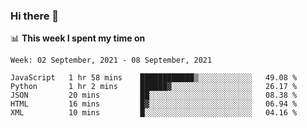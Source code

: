 ### Hi there 👋

📊 __This week I spent my time on__
<!--START_SECTION:waka-->
```text
Week: 02 September, 2021 - 08 September, 2021

JavaScript   1 hr 58 mins    ████████████▒░░░░░░░░░░░░   49.08 % 
Python       1 hr 2 mins     ██████▓░░░░░░░░░░░░░░░░░░   26.17 % 
JSON         20 mins         ██░░░░░░░░░░░░░░░░░░░░░░░   08.38 % 
HTML         16 mins         █▓░░░░░░░░░░░░░░░░░░░░░░░   06.94 % 
XML          10 mins         █░░░░░░░░░░░░░░░░░░░░░░░░   04.16 % 
```
<!--END_SECTION:waka-->
<!--
**SREEHARI-M-S/SREEHARI-M-S** is a ✨ _special_ ✨ repository because its `README.md` (this file) appears on your GitHub profile.

Here are some ideas to get you started:

- 🔭 I’m currently working on ...
- 🌱 I’m currently learning ...
- 👯 I’m looking to collaborate on ...
- 🤔 I’m looking for help with ...
- 💬 Ask me about ...
- 📫 How to reach me: ...
- 😄 Pronouns: ...
- ⚡ Fun fact: ...
-->
